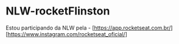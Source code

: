 # NLW-rocketFlinston

Estou participando da NLW pela - [https://app.rocketseat.com.br/] [https://www.instagram.com/rocketseat_oficial/]
